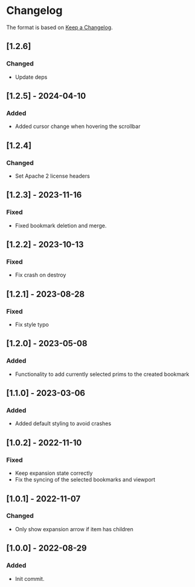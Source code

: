 # Changelog

The format is based on [Keep a Changelog](https://keepachangelog.com/en/1.0.0/).

## [1.2.6]
### Changed
- Update deps

## [1.2.5] - 2024-04-10
### Added
- Added cursor change when hovering the scrollbar

## [1.2.4]
### Changed
- Set Apache 2 license headers

## [1.2.3] - 2023-11-16
### Fixed
- Fixed bookmark deletion and merge.

## [1.2.2] - 2023-10-13
### Fixed
- Fix crash on destroy

## [1.2.1] - 2023-08-28
### Fixed
- Fix style typo

## [1.2.0] - 2023-05-08
### Added
- Functionality to add currently selected prims to the created bookmark

## [1.1.0] - 2023-03-06
### Added
- Added default styling to avoid crashes

## [1.0.2] - 2022-11-10
### Fixed
- Keep expansion state correctly
- Fix the syncing of the selected bookmarks and viewport

## [1.0.1] - 2022-11-07
### Changed
- Only show expansion arrow if item has children

## [1.0.0] - 2022-08-29
### Added
- Init commit.
